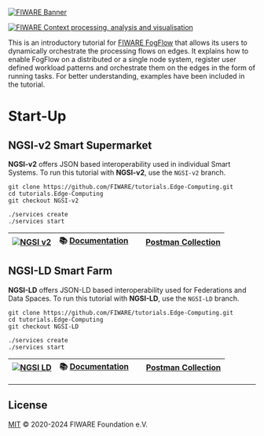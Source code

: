 [![FIWARE Banner](https://fiware.github.io/tutorials.Edge-Computing/img/fiware.png)](https://www.fiware.org/developers)

[![FIWARE Context processing, analysis and visualisation](https://nexus.lab.fiware.org/static/badges/chapters/processing.svg)](https://github.com/FIWARE/catalogue/blob/master/processing/README.md)

This is an introductory tutorial for [FIWARE FogFlow](https://fogflow.readthedocs.io/en/latest/) that allows its users
to dynamically orchestrate the processing flows on edges. It explains how to enable FogFlow on a distributed or a single
node system, register user defined workload patterns and orchestrate them on the edges in the form of running tasks. For
better understanding, examples have been included in the tutorial.

# Start-Up

## NGSI-v2 Smart Supermarket

**NGSI-v2** offers JSON based interoperability used in individual Smart Systems. To run this tutorial with **NGSI-v2**, use the `NGSI-v2` branch.

```console
git clone https://github.com/FIWARE/tutorials.Edge-Computing.git
cd tutorials.Edge-Computing
git checkout NGSI-v2

./services create
./services start
```

| [![NGSI v2](https://img.shields.io/badge/NGSI-v2-5dc0cf.svg)](https://fiware-ges.github.io/orion/api/v2/stable/) | :books: [Documentation](https://github.com/FIWARE/tutorials.Edge-Computing/tree/NGSI-LD) | <img src="https://cdn.jsdelivr.net/npm/simple-icons@v3/icons/postman.svg" height="15" width="15"> [Postman Collection](https://fiware.github.io/tutorials.Edge-Computing/) |
| --- | --- | --- |

## NGSI-LD Smart Farm

**NGSI-LD** offers JSON-LD based interoperability used for Federations and Data Spaces. To run this tutorial with **NGSI-LD**, use the `NGSI-LD` branch.

```console
git clone https://github.com/FIWARE/tutorials.Edge-Computing.git
cd tutorials.Edge-Computing
git checkout NGSI-LD

./services create
./services start
```

| [![NGSI LD](https://img.shields.io/badge/NGSI-LD-d6604d.svg)](https://www.etsi.org/deliver/etsi_gs/CIM/001_099/009/01.08.01_60/gs_cim009v010801p.pdf) | :books: [Documentation](https://github.com/FIWARE/tutorials.Edge-Computing/tree/NGSI-LD) | <img  src="https://cdn.jsdelivr.net/npm/simple-icons@v3/icons/postman.svg" height="15" width="15"> [Postman Collection](https://fiware.github.io/tutorials.Edge-Computing/ngsi-ld.html) |
| --- | --- | --- |


---

## License

[MIT](LICENSE) © 2020-2024 FIWARE Foundation e.V.
